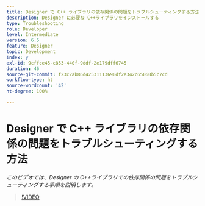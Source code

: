 ```yaml
---
title: Designer で C++ ライブラリの依存関係の問題をトラブルシューティングする方法
description: Designer に必要な C++ライブラリをインストールする
type: Troubleshooting
role: Developer
level: Intermediate
version: 6.5
feature: Designer
topic: Development
index: y
exl-id: 9cffce45-c853-440f-9ddf-2e179dff6745
duration: 46
source-git-commit: f23c2ab86d42531113690df2e342c65060b5c7cd
workflow-type: ht
source-wordcount: '42'
ht-degree: 100%

---
```


# Designer で C++ ライブラリの依存関係の問題をトラブルシューティングする方法

*このビデオでは、Designer の C++ライブラリでの依存関係の問題をトラブルシューティングする手順を説明します。*

>[!VIDEO](https://video.tv.adobe.com/v/335576?quality=12&learn=on)

